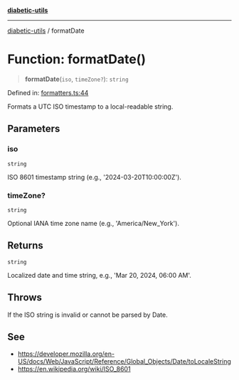 [**diabetic-utils**](../README.md)

***

[diabetic-utils](../globals.md) / formatDate

# Function: formatDate()

> **formatDate**(`iso`, `timeZone?`): `string`

Defined in: [formatters.ts:44](https://github.com/marklearst/diabetic-utils/blob/eb1ce0a8bb58eaa6c7bbfdb97ff24106b8893a34/src/formatters.ts#L44)

Formats a UTC ISO timestamp to a local-readable string.

## Parameters

### iso

`string`

ISO 8601 timestamp string (e.g., '2024-03-20T10:00:00Z').

### timeZone?

`string`

Optional IANA time zone name (e.g., 'America/New_York').

## Returns

`string`

Localized date and time string, e.g., 'Mar 20, 2024, 06:00 AM'.

## Throws

If the ISO string is invalid or cannot be parsed by Date.

## See

 - https://developer.mozilla.org/en-US/docs/Web/JavaScript/Reference/Global_Objects/Date/toLocaleString
 - https://en.wikipedia.org/wiki/ISO_8601
